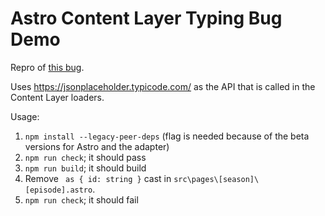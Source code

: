 # Astro Content Layer Typing Bug Demo

Repro of [this bug](https://github.com/withastro/astro/issues/12051).

Uses https://jsonplaceholder.typicode.com/ as the API that is called in the Content Layer loaders.

Usage:

1. `npm install --legacy-peer-deps` (flag is needed because of the beta versions for Astro and the adapter)
2. `npm run check`; it should pass
3. `npm run build`; it should build
4. Remove ` as { id: string }` cast in `src\pages\[season]\[episode].astro`.
5. `npm run check`; it should fail
